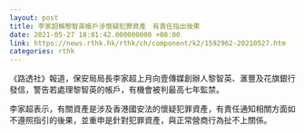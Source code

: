 ```yaml
---
layout: post
title: 李家超稱黎智英帳戶涉懷疑犯罪資產　有責任指出後果
date: 2021-05-27 18:01:42.000000000 +08:00
link: https://news.rthk.hk/rthk/ch/component/k2/1592962-20210527.htm
categories: rthk
---
```


《路透社》報道，保安局局長李家超上月向壹傳媒創辦人黎智英、滙豐及花旗銀行發信，警告若處理黎智英的帳戶，有機會被判最高七年監禁。

李家超表示，有關資產是涉及香港國安法的懷疑犯罪資產，有責任通知相關方面如不遵照指引的後果，並重申是針對犯罪資產，與正常營商行為扯不上關係。

